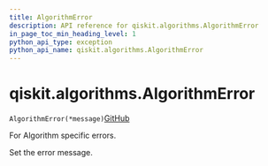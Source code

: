 ```yaml
---
title: AlgorithmError
description: API reference for qiskit.algorithms.AlgorithmError
in_page_toc_min_heading_level: 1
python_api_type: exception
python_api_name: qiskit.algorithms.AlgorithmError
---
```


# qiskit.algorithms.AlgorithmError

<span id="qiskit.algorithms.AlgorithmError" />

`AlgorithmError(*message)`[GitHub](https://github.com/qiskit/qiskit/tree/stable/0.41/qiskit/algorithms/exceptions.py "view source code")

For Algorithm specific errors.

Set the error message.

